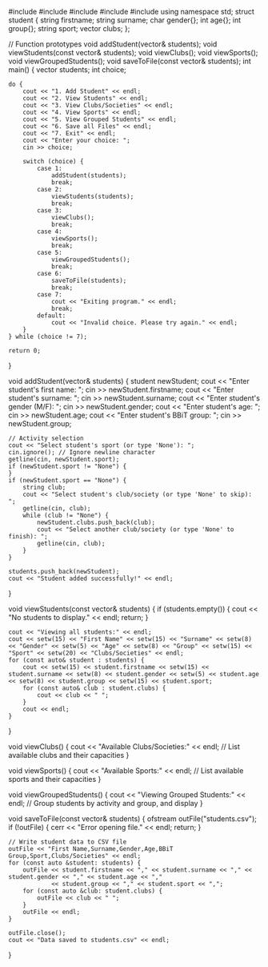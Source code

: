 #include <iostream>
#include <vector>
#include <fstream>
#include <string>
#include <iomanip>
using namespace std;
struct student {
    string firstname;
    string surname;
    char gender{};
    int age{};
    int group{};
    string sport;
    vector<string> clubs;
};

// Function prototypes
void addStudent(vector<student>& students);
void viewStudents(const vector<student>& students);
void viewClubs();
void viewSports();
void viewGroupedStudents();
void saveToFile(const vector<student>& students);
int main() {
    vector<student> students;
    int choice;

    do {
        cout << "1. Add Student" << endl;
        cout << "2. View Students" << endl;
        cout << "3. View Clubs/Societies" << endl;
        cout << "4. View Sports" << endl;
        cout << "5. View Grouped Students" << endl;
        cout << "6. Save all Files" << endl;
        cout << "7. Exit" << endl;
        cout << "Enter your choice: ";
        cin >> choice;

        switch (choice) {
            case 1:
                addStudent(students);
                break;
            case 2:
                viewStudents(students);
                break;
            case 3:
                viewClubs();
                break;
            case 4:
                viewSports();
                break;
            case 5:
                viewGroupedStudents();
                break;
            case 6:
                saveToFile(students);
                break;
            case 7:
                cout << "Exiting program." << endl;
                break;
            default:
                cout << "Invalid choice. Please try again." << endl;
        }
    } while (choice != 7);

    return 0;
}

void addStudent(vector<student>& students) {
    student newStudent;
    cout << "Enter student's first name: ";
    cin >> newStudent.firstname;
    cout << "Enter student's surname: ";
    cin >> newStudent.surname;
    cout << "Enter student's gender (M/F): ";
    cin >> newStudent.gender;
    cout << "Enter student's age: ";
    cin >> newStudent.age;
    cout << "Enter student's BBiT group: ";
    cin >> newStudent.group;

    // Activity selection
    cout << "Select student's sport (or type 'None'): ";
    cin.ignore(); // Ignore newline character
    getline(cin, newStudent.sport);
    if (newStudent.sport != "None") {
    }
    if (newStudent.sport == "None") {
        string club;
        cout << "Select student's club/society (or type 'None' to skip): ";
        getline(cin, club);
        while (club != "None") {
            newStudent.clubs.push_back(club);
            cout << "Select another club/society (or type 'None' to finish): ";
            getline(cin, club);
        }
    }

    students.push_back(newStudent);
    cout << "Student added successfully!" << endl;
}

void viewStudents(const vector<student>& students) {
    if (students.empty()) {
        cout << "No students to display." << endl;
        return;
    }

    cout << "Viewing all students:" << endl;
    cout << setw(15) << "First Name" << setw(15) << "Surname" << setw(8) << "Gender" << setw(5) << "Age" << setw(8) << "Group" << setw(15) << "Sport" << setw(20) << "Clubs/Societies" << endl;
    for (const auto& student : students) {
        cout << setw(15) << student.firstname << setw(15) << student.surname << setw(8) << student.gender << setw(5) << student.age << setw(8) << student.group << setw(15) << student.sport;
        for (const auto& club : student.clubs) {
            cout << club << " ";
        }
        cout << endl;
    }
}

void viewClubs() {
    cout << "Available Clubs/Societies:" << endl;
    // List available clubs and their capacities
}

void viewSports() {
    cout << "Available Sports:" << endl;
    // List available sports and their capacities
}

void viewGroupedStudents() {
    cout << "Viewing Grouped Students:" << endl;
    // Group students by activity and group, and display
}

void saveToFile(const vector<student>& students) {
    ofstream outFile("students.csv");
    if (!outFile) {
        cerr << "Error opening file." << endl;
        return;
    }

    // Write student data to CSV file
    outFile << "First Name,Surname,Gender,Age,BBiT Group,Sport,Clubs/Societies" << endl;
    for (const auto &student: students) {
        outFile << student.firstname << "," << student.surname << "," << student.gender << "," << student.age << ","
                << student.group << "," << student.sport << ",";
        for (const auto &club: student.clubs) {
            outFile << club << " ";
        }
        outFile << endl;
    }

    outFile.close();
    cout << "Data saved to students.csv" << endl;
}
